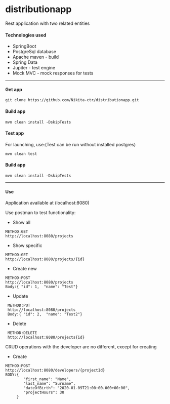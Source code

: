 # distributionapp

Rest application with two related entities


#### Technologies used
- SpringBoot
- PostgreSql database
- Apache maven - build
- Spring Data
- Jupiter - test engine
- Mock MVC - mock responses for tests
---
#### Get app
~~~
git clone https://github.com/Nikita-ctr/distributionapp.git
~~~

#### Build app
~~~
mvn clean install -DskipTests
~~~

#### Test app

For launching, use:(Test can be run without installed postgres)
~~~
mvn clean test
~~~

#### Build app
~~~
mvn clean install -DskipTests
~~~

---
#### Use
Application available at  (localhost:8080)

 Use postman to test functionality:

- Show all
~~~
METHOD:GET
http://localhost:8080/projects
~~~
 - Show specific
 ~~~
 METHOD:GET
 http://localhost:8080/projects/{id}
~~~
- Create new
~~~
METHOD:POST
http://localhost:8080/projects
Body:{ "id": 1,  "name": "Test"}
~~~
- Update 
~~~
 METHOD:PUT
 http://localhost:8080/projects
 Body:{ "id": 2,  "name": "Test2"}
~~~
- Delete
~~~
 METHOD:DELETE
 http://localhost:8080/projects{id}
~~~

CRUD operations with the developer are no different, except for creating

- Create
~~~
METHOD:POST
http://localhost:8080/developers/{projectId}
BODY:{  
        "first_name": "Name",
        "last_name": "Surname",
        "dateOfBirth": "2020-01-09T21:00:00.000+00:00",
        "projectHours": 30
     }
~~~